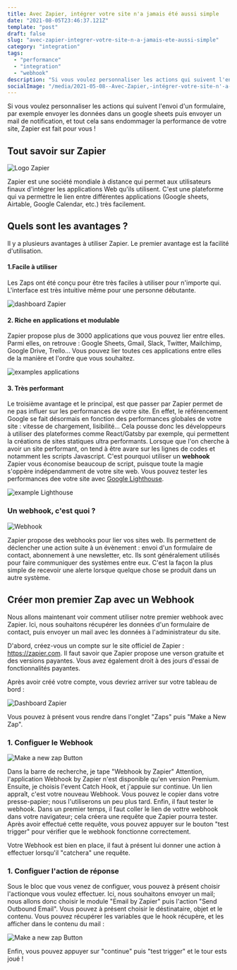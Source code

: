 ```yaml
---
title: Avec Zapier, intégrer votre site n'a jamais été aussi simple
date: "2021-08-05T23:46:37.121Z"
template: "post"
draft: false
slug: "avec-zapier-integrer-votre-site-n-a-jamais-ete-aussi-simple"
category: "integration"
tags:
  - "performance"
  - "integration"
  - "webhook"
description: "Si vous voulez personnaliser les actions qui suivent l'envoi d'un formulaire, par exemple envoyer les données dans un google sheets puis envoyer un mail de notification, et tout cela sans endommager la performance de votre site, Zapier est fait pour vous !"
socialImage: "/media/2021-05-08--Avec-Zapier,-intégrer-votre-site-n'-a-jamais-été-aussi-simple/logoZapier.png"
---
```


Si vous voulez personnaliser les actions qui suivent l'envoi d'un formulaire, par exemple envoyer les données dans un google sheets puis envoyer un mail de notification, et tout cela sans endommager la performance de votre site, Zapier est fait pour vous !

## Tout savoir sur Zapier

![Logo Zapier](/media/2021-05-08--Avec-Zapier,-intégrer-votre-site-n'-a-jamais-été-aussi-simple/logoZapier.png)

Zapier est une société mondiale à distance qui permet aux utilisateurs finaux d'intégrer les applications Web qu'ils utilisent. C'est une plateforme qui va permettre le lien entre différentes applications (Google sheets, Airtable, Google Calendar, etc.) très facilement. 

## Quels sont les avantages ?

Il y a plusieurs avantages à utiliser Zapier. Le premier avantage est la facilité d'utilisation. 
#### 1.Facile à utiliser
Les Zaps ont été conçu pour être très faciles à utiliser pour n'importe qui. L'interface est très intuitive même pour une personne débutante. 

![dashboard Zapier](/media/2021-05-08--Avec-Zapier,-intégrer-votre-site-n'-a-jamais-été-aussi-simple/dashboardZapier.png)

#### 2. Riche en applications et modulable
Zapier propose plus de 3000 applications que vous pouvez lier entre elles. Parmi elles, on retrouve : Google Sheets, Gmail, Slack, Twitter, Mailchimp, Google Drive, Trello... Vous pouvez lier toutes ces applications entre elles de la manière et l'ordre que vous souhaitez. 

![examples applications](/media/2021-05-08--Avec-Zapier,-intégrer-votre-site-n'-a-jamais-été-aussi-simple)

#### 3. Très performant
Le troisième avantage et le principal, est que passer par Zapier permet de ne pas influer sur les performances de votre site. En effet, le référencement Google se fait désormais en fonction des performances globales de votre site : vitesse de chargement, lisibilité... Cela pousse donc les développeurs à utiliser des plateformes comme React/Gatsby par exemple, qui permettent la créations de sites statiques ultra performants. Lorsque que l'on cherche à avoir un site performant, on tend à être avare sur les lignes de codes et notamment les scripts Javascript. C'est pourquoi utiliser un **webhook** Zapier vous économise beaucoup de script, puisque toute la magie s'oppère indépendamment de votre site web. Vous pouvez tester les performances dee votre site avec <a target = "blank" href = "https://chrome.google.com/webstore/detail/lighthouse/blipmdconlkpinefehnmjammfjpmpbjk?hl=fr">Google Lighthouse</a>.

![example Lighthouse](/media/2021-05-08--Avec-Zapier,-intégrer-votre-site-n'-a-jamais-été-aussi-simple)


### Un webhook, c'est quoi ? 

![Webhook](/media/2021-05-08--Avec-Zapier,-intégrer-votre-site-n'-a-jamais-été-aussi-simple)

Zapier propose des webhooks pour lier vos sites web. Ils permettent de déclencher une action suite à un évènement : envoi d'un formulaire de contact, abonnement à une newsletter, etc. Ils sont généralement utilisés pour faire communiquer des systèmes entre eux. C'est la façon la plus simple de recevoir une alerte lorsque quelque chose se produit dans un autre système. 

## Créer mon premier Zap avec un Webhook

Nous allons maintenant voir comment utiliser notre premier webhook avec Zapier. Ici, nous souhaitons récupérer les données d'un formulaire de contact, puis envoyer un mail avec les données à l'administrateur du site.

D'abord, créez-vous un compte sur le site officiel de Zapier : <a href = "https://zapier.com/" target = "blank">https://zapier.com</a>. Il faut savoir que Zapier propose une verson gratuite et des versions payantes. Vous avez également droit à des jours d'essai de fonctionnalités payantes.

Après avoir créé votre compte, vous devriez arriver sur votre tableau de bord :

![Dashboard Zapier](/media/2021-05-08--Avec-Zapier,-intégrer-votre-site-n'-a-jamais-été-aussi-simple)

Vous pouvez à présent vous rendre dans l'onglet "Zaps" puis "Make a New Zap".

### 1. Configuer le Webhook

![Make a new zap Button](/media/2021-05-08--Avec-Zapier,-intégrer-votre-site-n'-a-jamais-été-aussi-simple)

Dans la barre de recherche, je tape "Webhook by Zapier" Attention, l'application Webhook by Zapier n'est disponible qu'en version Premium. Ensuite, je choisis l'event Catch Hook, et j'appuie sur continue. Un lien appraît, c'est votre nouveau Webhook. Vous pouvez le copier dans votre presse-papier; nous l'utiliserons un peu plus tard. Enfin, il faut tester le webhook. Dans un premier temps, il faut coller le lien de vottre webhook dans votre navigateur; cela créera une requête que Zapier pourra tester. Après avoir effectué cette requête, vous pouvez appuyer sur le bouton "test trigger" pour vérifier que le webhook fonctionne correctement.
 
Votre Webhook est bien en place, il faut à présent lui donner une action à effectuer lorsqu'il "catchera" une requête.

### 1. Configuer l'action de réponse 

Sous le bloc que vous venez de configuer, vous pouvez à présent choisir l'actionque vous voulez effectuer. Ici, nous souhaitons envoyer un mail; nous allons donc choisir le module "Email by Zapier" puis l'action "Send Outbound Email".
Vous pouvez à présent choisir le déstinataire, objet et le contenu. Vous pouvez récupérer les variables que le hook récupère, et les afficher dans le contenu du mail :

![Make a new zap Button](/media/2021-05-08--Avec-Zapier,-intégrer-votre-site-n'-a-jamais-été-aussi-simple)

Enfin, vous pouvez appuyer sur "continue" puis "test trigger" et le tour ests joué ! 
